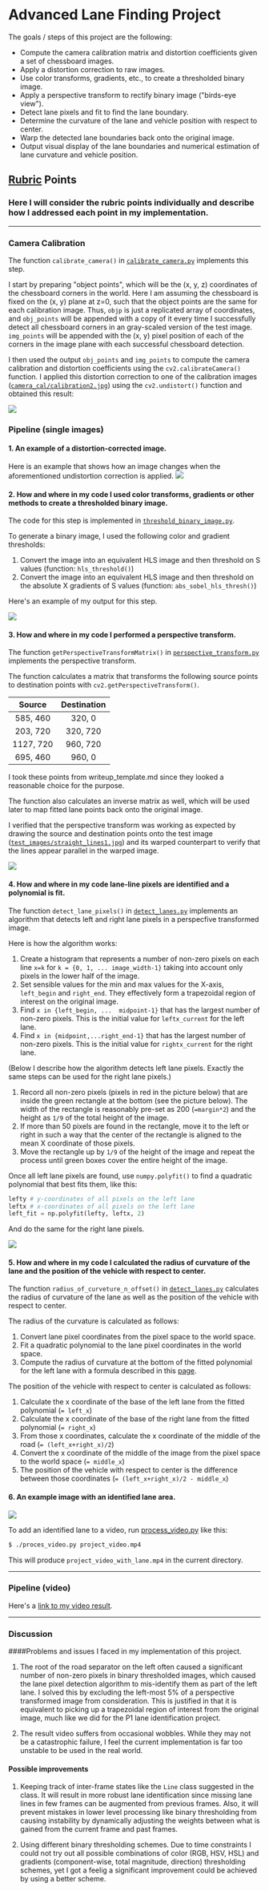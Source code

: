 # Advanced Lane Finding Project

The goals / steps of this project are the following:

* Compute the camera calibration matrix and distortion coefficients given a set of chessboard images.
* Apply a distortion correction to raw images.
* Use color transforms, gradients, etc., to create a thresholded binary image.
* Apply a perspective transform to rectify binary image ("birds-eye view").
* Detect lane pixels and fit to find the lane boundary.
* Determine the curvature of the lane and vehicle position with respect to center.
* Warp the detected lane boundaries back onto the original image.
* Output visual display of the lane boundaries and numerical estimation of lane curvature and vehicle position.

## [Rubric](https://review.udacity.com/#!/rubrics/571/view) Points

### Here I will consider the rubric points individually and describe how I addressed each point in my implementation.  

---

### Camera Calibration

The function `calibrate_camera()` in [`calibrate_camera.py`](./calibrate_camera.py) implements this step.

I start by preparing "object points", which will be the (x, y, z) coordinates of the chessboard corners in the world. Here I am assuming the chessboard is fixed on the (x, y) plane at z=0, such that the object points are the same for each calibration image.  Thus, `objp` is just a replicated array of coordinates, and `obj_points` will be appended with a copy of it every time I successfully detect all chessboard corners in an gray-scaled version of the test image.  `img_points` will be appended with the (x, y) pixel position of each of the corners in the image plane with each successful chessboard detection.  

I then used the output `obj_points` and `img_points` to compute the camera calibration and distortion coefficients using the `cv2.calibrateCamera()` function.  I applied this distortion correction to one of the calibration images ([`camera_cal/calibration2.jpg`](./camera_cal/calibration2.jpg)) using the `cv2.undistort()` function and obtained this result: 

<img src="output_images/undistorted.png">

### Pipeline (single images)

#### 1. An example of a distortion-corrected image.

Here is an example that shows how an image changes when the aforementioned undistortion correction is applied.
<img src="output_images/pipeline_undistorted.png">

#### 2. How and where in my code I used color transforms, gradients or other methods to create a thresholded binary image.

The code for this step is implemented in [`threshold_binary_image.py`](./threshold_binary_image.py).

To generate a binary image, I used the following color and gradient thresholds:

 1. Convert the image into an equivalent HLS image and then threshold on S values (function: `hls_threshold()`)
 1. Convert the image into an equivalent HLS image and then threshold on the absolute X gradients of S values (function: `abs_sobel_hls_thresh()`)

Here's an example of my output for this step.

<img src="output_images/threshold_binary_image_out8.jpg">

#### 3. How and where in my code I performed a perspective transform.

The function `getPerspectiveTransformMatrix()` in [`perspective_transform.py`](./perspective_transform.py) implements the perspective transform.

The function calculates a matrix that transforms the following source points to destination points with `cv2.getPerspectiveTransform()`.

| Source        | Destination   | 
|:-------------:|:-------------:| 
| 585, 460      | 320, 0        | 
| 203, 720      | 320, 720      |
| 1127, 720     | 960, 720      |
| 695, 460      | 960, 0        |

I took these points from writeup_template.md since they looked a reasonable choice for the purpose.

The function also calculates an inverse matrix as well, which will be used later to map fitted lane points back onto the original image.

I verified that the perspective transform was working as expected by drawing the source and destination points onto the test image ([`test_images/straight_lines1.jpg`](test_images/straight_lines1.jpg)) and its warped counterpart to verify that the lines appear parallel in the warped image.

<img src="output_images/warped.png">

#### 4. How and where in my code lane-line pixels are identified and a polynomial is fit.

The function `detect_lane_pixels()` in [`detect_lanes.py`](./detect_lanes.py) implements an algorithm that detects left and right lane pixels in a perspecfive transformed image.

Here is how the algorithm works:

1. Create a histogram that represents a number of non-zero pixels on each line `x=k` for `k = {0, 1, ... image_width-1}` taking into account only pixels in the lower half of the image.
1. Set sensible values for the min and max values for the X-axis, `left_begin` and `right_end`. They effectively form a trapezoidal region of interest on the original image.
1. Find `x in {left_begin, ...  midpoint-1}` that has the largest number of non-zero pixels. This is the initial value for `leftx_current` for the left lane.
1. Find `x in {midpoint,...right_end-1}` that has the largest number of non-zero pixels. This is the initial value for `rightx_current` for the right lane.

(Below I describe how the algorithm detects left lane pixels. Exactly the same steps can be used for the right lane pixels.)

1. Record all non-zero pixels (pixels in red in the picture below) that are inside the green rectangle at the bottom (see the picture below). The width of the rectangle is reasonably pre-set as 200 (`=margin*2`) and the height as `1/9` of the total height of the image.
1. If more than 50 pixels are found in the rectangle, move it to the left or right in such a way that the center of the rectangle is aligned to the mean X coordinate of those pixels.
1. Move the rectangle up by `1/9` of the height of the image and repeat the process until green boxes cover the entire height of the image.

Once all left lane pixels are found, use `numpy.polyfit()` to find a quadratic polynomial that best fits them, like this:

```python
lefty # y-coordinates of all pixels on the left lane
leftx # x-coordinates of all pixels on the left lane
left_fit = np.polyfit(lefty, leftx, 2)
```

And do the same for the right lane pixels.

<img src="output_images/lane-pixels-fitted.png">

#### 5. How and where in my code I calculated the radius of curvature of the lane and the position of the vehicle with respect to center.

The function `radius_of_curveture_n_offset()` in [`detect_lanes.py`](./detect_lanes.py) calculates the radius of curvature of the lane as well as the position of the vehicle with respect to center.

The radius of the curvature is calculated as follows:

1. Convert lane pixel coordinates from the pixel space to the world space.
1. Fit a quadratic polynomial to the lane pixel coordinates in the world space.
1. Compute the radius of curvature at the bottom of the fitted polynomial for the left lane with a formula described in this [page](http://www.intmath.com/applications-differentiation/8-radius-curvature.php).

The position of the vehicle with respect to center is calculated as follows:

1. Calculate the x coordinate of the base of the left lane from the fitted polynomial (`= left_x`)
1. Calculate the x coordinate of the base of the right lane from the fitted polynomial (`= right_x`)
1. From those x coordinates, calculate the x coordinate of the middle of the road (`= (left_x+right_x)/2`)
1. Convert the x coordinate of the middle of the image from the pixel space to the world space (`= middle_x`)
1. The position of the vehicle with respect to center is the difference between those coordinates (`= (left_x+right_x)/2 - middle_x`)

#### 6. An example image with an identified lane area.
<img src="output_images/with_lane_superimposed.png">

To add an identified lane to a video, run [process_video.py](./process_video.py) like this:
```bash
$ ./proces_video.py project_video.mp4 
```

This will produce `project_video_with_lane.mp4` in the current directory.

---

### Pipeline (video)

Here's a [link to my video result](./project_video_with_lane.mp4).

---

### Discussion

####Problems and issues I faced in my implementation of this project.

1. The root of the road separator on the left often caused a significant number of non-zero pixels in binary thresholded images, which caused the lane pixel detection algorithm to mis-identify them as part of the left lane. I solved this by excluding the left-most 5% of a perspective transformed image from consideration. This is justified in that it is equivalent to picking up a trapezoidal region of interest from the original image, much like we did for the P1 lane identification project.

2. The result video suffers from occasional wobbles. While they may not be a catastrophic failure, I feel the current implementation is far too unstable to be used in the real world.

#### Possible improvements 

1. Keeping track of inter-frame states like the `Line` class suggested in the class. It will result in more robust lane identification since missing lane lines in few frames can be augmented from previous frames. Also, it will prevent mistakes in lower level processing like binary thresholding from causing instability by dynamically adjusting the weights between what is gained from the current frame and past frames.

1. Using different binary thresholding schemes. Due to time constraints I could not try out all possible combinations of color (RGB, HSV, HSL) and gradients (component-wise, total magnitude, direction) thresholding schemes, yet I got a feelig a significant improvement could be achieved by using a better scheme.

